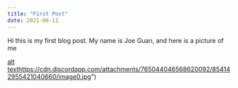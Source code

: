 ```yaml
---
title: "First Post"
date: 2021-06-11
---
```


Hi this is my first blog post. My name is Joe Guan, and here is a picture of me

[alt text](https://cdn.discordapp.com/attachments/765044046568620092/854142955421040660/image0.jpg)https://cdn.discordapp.com/attachments/765044046568620092/854142955421040660/image0.jpg")
